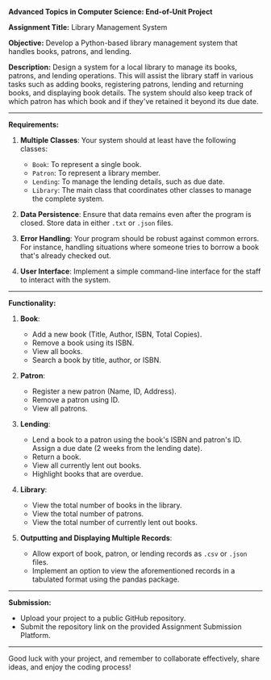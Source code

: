 **Advanced Topics in Computer Science: End-of-Unit Project**

**Assignment Title:** Library Management System

**Objective:** Develop a Python-based library management system that handles books, patrons, and lending.

**Description:** 
Design a system for a local library to manage its books, patrons, and lending operations. This will assist the library staff in various tasks such as adding books, registering patrons, lending and returning books, and displaying book details. The system should also keep track of which patron has which book and if they've retained it beyond its due date.

---

**Requirements:**

1. **Multiple Classes**: Your system should at least have the following classes:
    - `Book`: To represent a single book.
    - `Patron`: To represent a library member.
    - `Lending`: To manage the lending details, such as due date.
    - `Library`: The main class that coordinates other classes to manage the complete system.

2. **Data Persistence**: Ensure that data remains even after the program is closed. Store data in either `.txt` or `.json` files.

3. **Error Handling**: Your program should be robust against common errors. For instance, handling situations where someone tries to borrow a book that's already checked out.

4. **User Interface**: Implement a simple command-line interface for the staff to interact with the system.

---

**Functionality:**

1. **Book**:
    - Add a new book (Title, Author, ISBN, Total Copies).
    - Remove a book using its ISBN.
    - View all books.
    - Search a book by title, author, or ISBN.

2. **Patron**:
    - Register a new patron (Name, ID, Address).
    - Remove a patron using ID.
    - View all patrons.

3. **Lending**:
    - Lend a book to a patron using the book's ISBN and patron's ID. Assign a due date (2 weeks from the lending date).
    - Return a book.
    - View all currently lent out books.
    - Highlight books that are overdue.

4. **Library**:
    - View the total number of books in the library.
    - View the total number of patrons.
    - View the total number of currently lent out books.

5. **Outputting and Displaying Multiple Records**:
    - Allow export of book, patron, or lending records as `.csv` or `.json` files.
    - Implement an option to view the aforementioned records in a tabulated format using the pandas package.

---

**Submission:** 
- Upload your project to a public GitHub repository.
- Submit the repository link on the provided Assignment Submission Platform.

---

Good luck with your project, and remember to collaborate effectively, share ideas, and enjoy the coding process!
